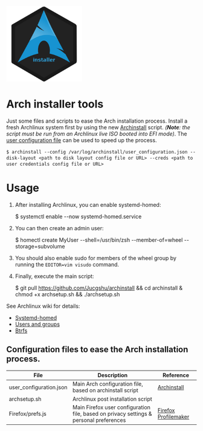 <!-- <div align="center"> -->
<img src="https://github.com/archlinux/archinstall/raw/master/docs/logo.png" alt="drawing" width="200"/>

<!-- </div> -->
# Arch installer tools

Just some files and scripts to ease the Arch installation process. Install a fresh Archlinux system first by using the new [Archinstall](https://github.com/archlinux/archinstall) script. *(**Note**: the script must be run from an Archlinux live ISO booted into EFI mode)*. The [user configuration file](https://github.com/Jucgshu/archinstall/blob/main/user_configuration.json) can be used to speed up the process.

    $ archinstall --config /var/log/archinstall/user_configuration.json --disk-layout <path to disk layout config file or URL> --creds <path to user credentials config file or URL>

# Usage
1. After installing Archlinux, you can enable systemd-homed:

    $ systemctl enable --now systemd-homed.service

1. You can then create an admin user:

    $ homectl create MyUser --shell=/usr/bin/zsh --member-of=wheel --storage=subvolume

1. You should also enable sudo for members of the wheel group by running the `EDITOR=vim visudo` command.

1. Finally, execute the main script:

    $ git pull https://github.com/Jucgshu/archinstall && cd archinstall & chmod +x archsetup.sh && ./archsetup.sh

See Archlinux wiki for details:
* [Systemd-homed](https://wiki.archlinux.org/title/Systemd-homed)
* [Users and groups](https://wiki.archlinux.org/title/Users_and_groups)
* [Btrfs](https://wiki.archlinux.org/title/Btrfs)

## Configuration files to ease the Arch installation process.
|File|Description|Reference|
|-|-|-|
|user_configuration.json|Main Arch configuration file, based on archinstall script|[Archinstall](https://github.com/archlinux/archinstall)|
|archsetup.sh|Archlinux post installation script|
|Firefox/prefs.js|Main Firefox user configuration file, based on privacy settings & personal preferences|[Firefox Profilemaker](https://ffprofile.com/)|
